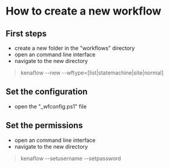 # How to create a new workflow

## First steps
- create a new folder in the "workflows" directory
- open an command line interface
- navigate to the new directory
> kenaflow --new --wftype=[list|statemachine|site|normal]

## Set the configuration
- open the "\_wfconfig.ps1" file

## Set the permissions
- open an command line interface
- navigate to the new directory
> kenaflow --setusername <user> --setpassword <password>

